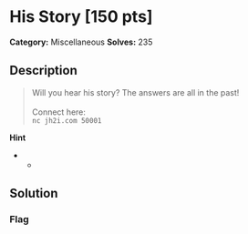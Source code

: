 # His Story [150 pts]

**Category:** Miscellaneous
**Solves:** 235

## Description
>Will you hear his story? The answers are all in the past! <br><br>Connect here:<br><code>nc jh2i.com 50001</code>

**Hint**
* -

## Solution

### Flag

